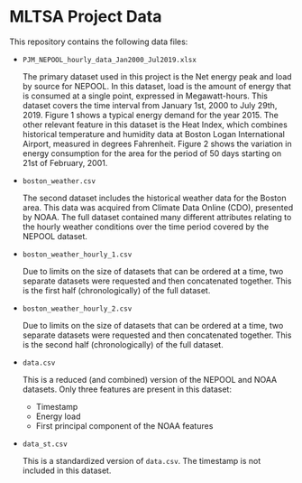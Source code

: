 # MLTSA Project Data

This repository contains the following data files:
 * `PJM_NEPOOL_hourly_data_Jan2000_Jul2019.xlsx`

    The primary dataset used in this project is the Net energy peak and load by source for NEPOOL. In this dataset, load is the amount of energy that is consumed at a single point, expressed in Megawatt-hours. This dataset covers the time interval from January 1st, 2000 to July 29th, 2019. Figure 1 shows a typical energy demand for the year 2015. The other relevant feature in this dataset is the Heat Index, which combines historical temperature and humidity data at Boston Logan International Airport, measured in degrees Fahrenheit. Figure 2 shows the variation in energy consumption for the area for the period of 50 days starting on 21st of February, 2001.
    
 * `boston_weather.csv`

    The second dataset includes the historical weather data for the Boston area. This data was acquired from Climate Data Online (CDO), presented by NOAA. The full dataset contained many different attributes relating to the hourly weather conditions over the time period covered by the NEPOOL dataset.

 * `boston_weather_hourly_1.csv`

    Due to limits on the size of datasets that can be ordered at a time, two separate datasets were requested and then concatenated together. This is the first half (chronologically) of the full dataset.

 * `boston_weather_hourly_2.csv`

    Due to limits on the size of datasets that can be ordered at a time, two separate datasets were requested and then concatenated together. This is the second half (chronologically) of the full dataset.

 * `data.csv`

    This is a reduced (and combined) version of the NEPOOL and NOAA datasets. Only three features are present in this dataset: 
    * Timestamp
    * Energy load
    * First principal component of the NOAA features
 
 * `data_st.csv`

    This is a standardized version of `data.csv`. The timestamp is not included in this dataset.